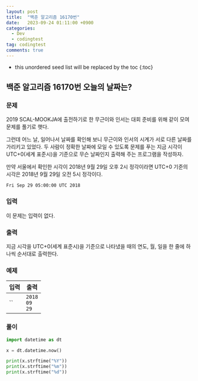 ```yaml
---
layout: post
title:  "백준 알고리즘 16170번"
date:   2023-09-24 01:11:00 +0900
categories:
  - Dev
  - codingtest
tag: codingtest
comments: true
---
```


* this unordered seed list will be replaced by the toc
{:toc}

## 백준 알고리즘 16170번 오늘의 날짜는?

### 문제

2019 SCAL-MOOKJA에 출전하기로 한 무근이와 인서는 대회 준비를 위해 같이 모여 문제를 풀기로 햇다.

그런데 어느 날, 일어나서 날짜를 확인해 보니 무근이와 인서의 시계가 서로 다른 날짜를 가리키고 있었다. 두 사람이 정확한 날짜에 모일 수 있도록 문제를 푸는 지금 시각이 UTC+0(세계 표준시)을 기준으로 무슨 날짜인지 출력해 주는 프로그램을 작성하자.

만약 서울에서 확인한 시각이 2018년 9월 29일 오후 2시 정각이라면 UTC+0 기준의 시각은 2018년 9월 29일 오전 5시 정각이다.

```text
Fri Sep 29 05:00:00 UTC 2018
```

### 입력

이 문제는 입력이 없다.

### 출력

지금 시각을 UTC+0(세계 표준시)을 기준으로 나타냈을 때의 연도, 월, 일을 한 줄에 하나씩 순서대로 출력한다.

### 예제

| 입력 | 출력 |
| --- | --- |
| `` | `2018` <br/> `09` <br/> `29` |

### 풀이

```py
import datetime as dt

x = dt.datetime.now()

print(x.strftime("%Y"))
print(x.strftime("%m"))
print(x.strftime("%d"))
```